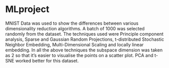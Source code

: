 # MLproject
MNIST Data was used to show the differences between various dimensionality reduction algorithms. A batch of 1000 was selected randomly from the dataset. The techniques used were Principle component analysis, Sparse and Gaussian Random Projections, t-distributed Stochastic Neighbor Embedding, Multi-Dimensional Scaling and locally linear embedding. In all the above techniques the subspace dimension was taken as 2 so that it’s easier to visualise the points on a scatter plot. PCA and t-SNE worked better for this dataset.
